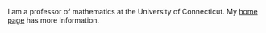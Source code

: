 I am a professor of mathematics at the University of Connecticut.  My [home page](https://jeremy9959.net) has more information. 
